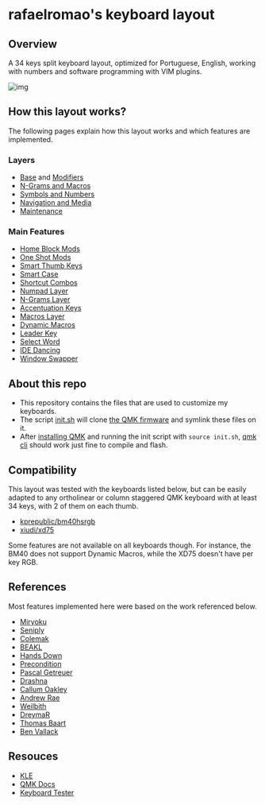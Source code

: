 # rafaelromao's keyboard layout
 
## Overview

A 34 keys split keyboard layout, optimized for Portuguese, English, working with numbers and software programming with VIM plugins.

![img](https://i.imgur.com/oxQSWD3.png)

## How this layout works?

The following pages explain how this layout works and which features are implemented.

### Layers

- [Base](docs/base.md) and [Modifiers](docs/modifiers.md)
- [N-Grams and Macros](docs/macros.md)
- [Symbols and Numbers](docs/symbols.md)
- [Navigation and Media](docs/navigation.md)
- [Maintenance](docs/maintenance.md)

### Main Features

- [Home Block Mods](docs/modifiers.md#home-block-modifiers)
- [One Shot Mods](docs/modifiers.md#one-shot-modifiers)
- [Smart Thumb Keys](docs/base.md#smart-thumb-keys)
- [Smart Case](docs/modifiers.md#smart-case-key)
- [Shortcut Combos](docs/base.md#base-layer-combos)
- [Numpad Layer](docs/symbols.md#numpad)
- [N-Grams Layer](docs/macros.md)
- [Accentuation Keys](docs/macros.md#n-grams-and-accents)
- [Macros Layer](docs/macros.md)
- [Dynamic Macros](docs/macros.md#dynamic-macros)
- [Leader Key](docs/macros.md#leader-key)
- [Select Word](docs/macros.md#select-word)
- [IDE Dancing](docs/macros.md#ide-dancing)
- [Window Swapper](docs/navigation.md#window-swapper)

## About this repo

- This repository contains the files that are used to customize my keyboards.
- The script [init.sh](init.sh) will clone [the QMK firmware](https://github.com/qmk/qmk_firmware) and symlink these files on it.
- After [installing QMK](https://docs.qmk.fm/#/newbs_getting_started) and running the init script with `source init.sh`, [qmk cli](https://docs.qmk.fm/#/cli) should work just fine to compile and flash.

## Compatibility

This layout was tested with the keyboards listed below, but can be easily adapted to any ortholinear or column staggered QMK keyboard with at least 34 keys, with 2 of them on each thumb.

- [kprepublic/bm40hsrgb](src/qmk/keyboards/kprepublic/bm40hsrgb/keymaps/rafaelromao/readme.md)
- [xiudi/xd75](src/qmk/keyboards/xiudi/xd75/keymaps/rafaelromao/readme.md)

Some features are not available on all keyboards though. For instance, the BM40 does not support Dynamic Macros, while the XD75 doesn't have per key RGB.

## References

Most features implemented here were based on the work referenced below.

- [Miryoku](https://github.com/manna-harbour/miryoku)
- [Seniply](https://stevep99.github.io/seniply)
- [Colemak](https://colemak.org)
- [BEAKL](https://ieants.cc/beakl)
- [Hands Down](https://sites.google.com/alanreiser.com/handsdown/home)
- [Precondition](https://github.com/precondition/dactyl-manuform-keymap)
- [Pascal Getreuer](https://github.com/getreuer/qmk-keymap)
- [Drashna](https://github.com/qmk/qmk_firmware/tree/master/users/drashna)
- [Callum Oakley](https://github.com/callum-oakley/qmk_firmware/tree/master/users/callum)
- [Andrew Rae](https://github.com/andrewjrae/kyria-keymap)
- [Weilbith](https://github.com/weilbith/keyboard_firmware)
- [DreymaR](https://dreymar.colemak.org)
- [Thomas Baart](https://thomasbaart.nl/category/mechanical-keyboards/firmware/qmk)
- [Ben Vallack](https://youtube.com/c/BenVallack)

## Resouces

- [KLE](http://www.keyboard-layout-editor.com/#/gists/1a36101d96c804188d2d104ab5296739)
- [QMK Docs](https://docs.qmk.fm)
- [Keyboard Tester](https://config.qmk.fm/#/test)
